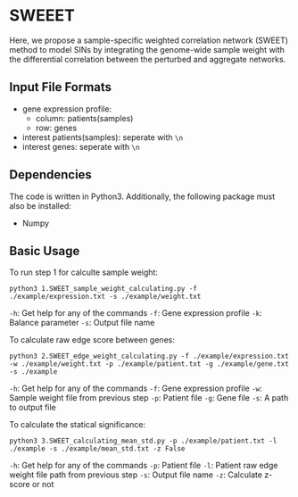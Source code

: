# SWEEET
Here, we propose a sample-specific weighted correlation network (SWEET) method to model SINs by integrating the genome-wide sample weight with the differential correlation between the perturbed and aggregate networks.

## Input File Formats
- gene expression profile:
    * column: patients(samples)
    * row: genes
- interest patients(samples): seperate with `\n`
- interest genes: seperate with `\n`

## Dependencies
The code is written in Python3. Additionally, the following package must also be installed:
- Numpy

## Basic Usage

To run step 1 for calculte sample weight:
```
python3 1.SWEET_sample_weight_calculating.py -f ./example/expression.txt -s ./example/weight.txt
```

`-h`: Get help for any of the commands
`-f`: Gene expression profile
`-k`: Balance parameter
`-s`: Output file name

To calculate raw edge score between genes:
```
python3 2.SWEET_edge_weight_calculating.py -f ./example/expression.txt -w ./example/weight.txt -p ./example/patient.txt -g ./example/gene.txt -s ./example
```

`-h`: Get help for any of the commands
`-f`: Gene expression profile
`-w`: Sample weight file from previous step
`-p`: Patient file
`-g`: Gene file
`-s`: A path to output file

To calculate the statical significance:
```
python3 3.SWEET_calculating_mean_std.py -p ./example/patient.txt -l  ./example -s ./example/mean_std.txt -z False
```

`-h`: Get help for any of the commands
`-p`: Patient file
`-l`: Patient raw edge weight file path from previous step
`-s`: Output file name
`-z`: Calculate z-score or not